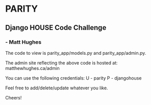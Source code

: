 # PARITY
## Django HOUSE Code Challenge
### - Matt Hughes

The code to view is parity_app/models.py and parity_app/admin.py.

The admin site reflecting the above code is hosted at:
matthewhughes.ca/admin

You can use the following credentials:
U - parity
P - djangohouse

Feel free to add/delete/update whatever you like.

Cheers!
